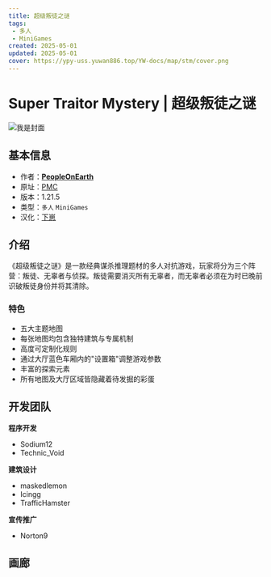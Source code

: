 ```yaml
---
title: 超级叛徒之谜
tags: 
 - 多人
 - MiniGames
created: 2025-05-01
updated: 2025-05-01
cover: https://ypy-uss.yuwan886.top/YW-docs/map/stm/cover.png
---
```


# Super Traitor Mystery | 超级叛徒之谜
![我是封面](https://ypy-uss.yuwan886.top/YW-docs/map/stm/cover.png)
## 基本信息

- 作者：[**PeopleOnEarth**](https://www.planetminecraft.com/member/peopleonearth/)
- 原址：[PMC](https://www.planetminecraft.com/project/super-murder-mystery/)
- 版本：1.21.5
- 类型：`多人` `MiniGames`
- 汉化：[下崽](https://pan.quark.cn/s/22e802b3a525)

## 介绍

《超级叛徒之谜》是一款经典谋杀推理题材的多人对抗游戏，玩家将分为三个阵营：叛徒、无辜者与侦探。叛徒需要消灭所有无辜者，而无辜者必须在为时已晚前识破叛徒身份并将其清除。

### 特色

- 五大主题地图
- 每张地图均包含独特建筑与专属机制
- 高度可定制化规则
- 通过大厅蓝色车厢内的"设置箱"调整游戏参数
- 丰富的探索元素
- 所有地图及大厅区域皆隐藏着待发掘的彩蛋

## 开发团队

**程序开发**
- Sodium12
- Technic_Void

**建筑设计**
- maskedlemon
- Icingg
- TrafficHamster

**宣传推广**
- Norton9

## 画廊

<Gallery :images="[
  { src: 'https://ypy-uss.yuwan886.top/YW-docs/map/stm/1.png' },
  { src: 'https://ypy-uss.yuwan886.top/YW-docs/map/stm/2.png' },
  { src: 'https://ypy-uss.yuwan886.top/YW-docs/map/stm/3.png' },
  { src: 'https://ypy-uss.yuwan886.top/YW-docs/map/stm/4.png' },
  { src: 'https://ypy-uss.yuwan886.top/YW-docs/map/stm/5.png' },
  { src: 'https://ypy-uss.yuwan886.top/YW-docs/map/stm/6.png' },
]" />